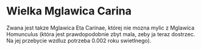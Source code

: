 # Wielka Mglawica Carina

Zwana jest takze Mglawica Eta Carinae, której nie mozna mylic z Mglawica
Homunculus (która jest prawdopodobnie zbyt mala, zeby ja teraz dostrzec. Na jej
przebycie wzdluz potrzeba 0.002 roku swietlnego).
